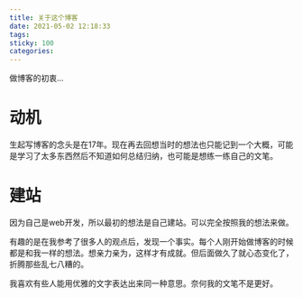```yaml
---
title: 关于这个博客
date: 2021-05-02 12:18:33
tags:
sticky: 100
categories:
---
```


做博客的初衷...

<!--more-->

# 动机

生起写博客的念头是在17年。现在再去回想当时的想法也只能记到一个大概，可能是学习了太多东西然后不知道如何总结归纳，也可能是想练一练自己的文笔。

# 建站

因为自己是web开发，所以最初的想法是自己建站。可以完全按照我的想法来做。

有趣的是在我参考了很多人的观点后，发现一个事实。每个人刚开始做博客的时候都是和我一样的想法。想亲力亲为，这样才有成就。但后面做久了就心态变化了，折腾那些乱七八糟的。

我喜欢有些人能用优雅的文字表达出来同一种意思。奈何我的文笔不是更好。
